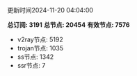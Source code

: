 更新时间2024-11-20 04:04:00

**总订阅: 3191**
**总节点: 20454**
**有效节点: 7576**
- v2ray节点: 5192
- trojan节点: 1035
- ss节点: 1342
- ssr节点: 7

